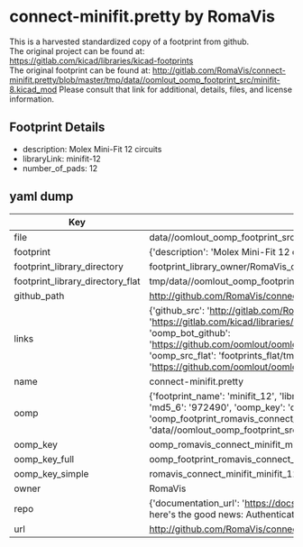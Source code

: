 # connect-minifit.pretty by RomaVis  
This is a harvested standardized copy of a footprint from github.  
The original project can be found at:  
https://gitlab.com/kicad/libraries/kicad-footprints  
The original footprint can be found at:
http://gitlab.com/RomaVis/connect-minifit.pretty/blob/master/tmp/data//oomlout_oomp_footprint_src/minifit-8.kicad_mod
Please consult that link for additional, details, files, and license information.  
## Footprint Details
* description: Molex Mini-Fit 12 circuits  
* libraryLink: minifit-12  
* number_of_pads: 12  
## yaml dump  
| Key | Value |  
| --- | --- |  
| file | data//oomlout_oomp_footprint_src/connect-minifit.pretty/minifit-12.kicad_mod |  
| footprint | {'description': 'Molex Mini-Fit 12 circuits', 'libraryLink': 'minifit-12', 'number_of_pads': 12} |  
| footprint_library_directory | footprint_library_owner/RomaVis_connect-minifit.pretty |  
| footprint_library_directory_flat | tmp/data//oomlout_oomp_footprint_src/footprints_flat/romavis_connect_minifit_minifit_12/working |  
| github_path | http://github.com/RomaVis/connect-minifit.pretty/blob/master/tmp/data//oomlout_oomp_footprint_src/minifit-12.kicad_mod |  
| links | {'github_src': 'http://gitlab.com/RomaVis/connect-minifit.pretty/blob/master/tmp/data//oomlout_oomp_footprint_src/minifit-8.kicad_mod', 'github_src_repo': 'https://gitlab.com/kicad/libraries/kicad-footprints', 'oomp_bot': 'tmp/data//oomlout_oomp_footprint_src/footprints/romavis_connect_minifit_minifit_12/working', 'oomp_bot_github': 'https://github.com/oomlout/oomlout_oomp_footprint_bot/tree/main/tmp/data//oomlout_oomp_footprint_src/footprints/romavis_connect_minifit_minifit_12/working', 'oomp_src_flat': 'footprints_flat/tmp/data//oomlout_oomp_footprint_src/footprints_flat/romavis_connect_minifit_minifit_12/working', 'oomp_src_flat_github': 'https://github.com/oomlout/oomlout_oomp_footprint_src/tree/main/tmp/data//oomlout_oomp_footprint_src/footprints_flat/romavis_connect_minifit_minifit_12/working'} |  
| name | connect-minifit.pretty |  
| oomp | {'footprint_name': 'minifit_12', 'library_name': 'connect_minifit', 'md5': '97249055d84439915ccc38e4c633c4bb', 'md5_10': '97249055d8', 'md5_5': '97249', 'md5_6': '972490', 'oomp_key': 'oomp_romavis_connect_minifit_minifit_12', 'oomp_key_extra': 'oomp_footprint_romavis_connect_minifit_minifit_12', 'oomp_key_full': 'oomp_footprint_romavis_connect_minifit_minifit_12_972490', 'oomp_key_simple': 'romavis_connect_minifit_minifit_12', 'original_filename': 'data//oomlout_oomp_footprint_src/connect-minifit.pretty/minifit-12.kicad_mod', 'owner_name': 'romavis'} |  
| oomp_key | oomp_romavis_connect_minifit_minifit_12 |  
| oomp_key_full | oomp_footprint_romavis_connect_minifit_minifit_12 |  
| oomp_key_simple | romavis_connect_minifit_minifit_12 |  
| owner | RomaVis |  
| repo | {'documentation_url': 'https://docs.github.com/rest/overview/resources-in-the-rest-api#rate-limiting', 'message': "API rate limit exceeded for 84.66.142.224. (But here's the good news: Authenticated requests get a higher rate limit. Check out the documentation for more details.)"} |  
| url | http://github.com/RomaVis/connect-minifit.pretty |  

